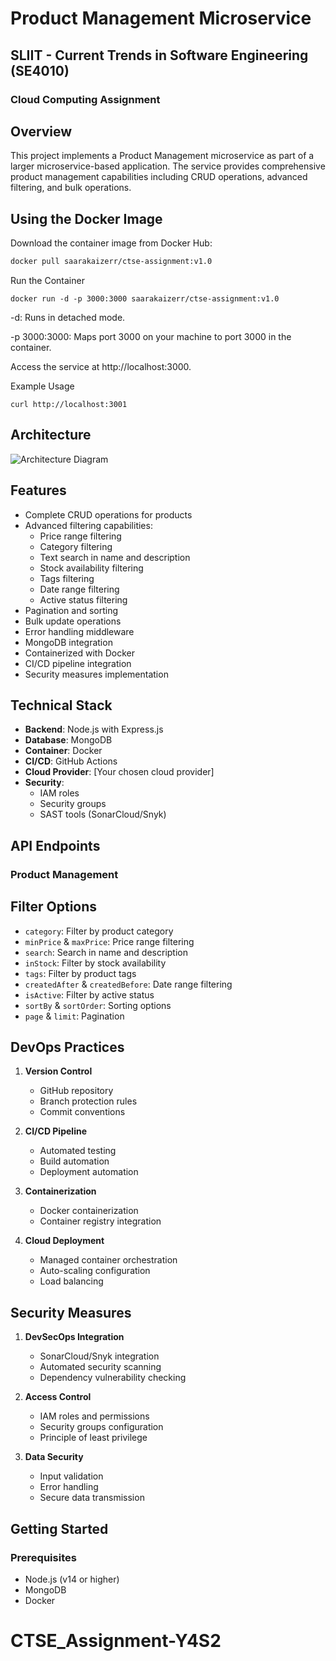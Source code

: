 # Product Management Microservice

## SLIIT - Current Trends in Software Engineering (SE4010)
### Cloud Computing Assignment

## Overview
This project implements a Product Management microservice as part of a larger microservice-based application. The service provides comprehensive product management capabilities including CRUD operations, advanced filtering, and bulk operations.

## Using the Docker Image
Download the container image from Docker Hub:
```bash
docker pull saarakaizerr/ctse-assignment:v1.0
```
Run the Container
```
docker run -d -p 3000:3000 saarakaizerr/ctse-assignment:v1.0
```
-d: Runs in detached mode.

-p 3000:3000: Maps port 3000 on your machine to port 3000 in the container.

Access the service at http://localhost:3000.

Example Usage
```
curl http://localhost:3001
```

## Architecture
![Architecture Diagram](architecture-diagram.png)

## Features
- Complete CRUD operations for products
- Advanced filtering capabilities:
  - Price range filtering
  - Category filtering
  - Text search in name and description
  - Stock availability filtering
  - Tags filtering
  - Date range filtering
  - Active status filtering
- Pagination and sorting
- Bulk update operations
- Error handling middleware
- MongoDB integration
- Containerized with Docker
- CI/CD pipeline integration
- Security measures implementation

## Technical Stack
- **Backend**: Node.js with Express.js
- **Database**: MongoDB
- **Container**: Docker
- **CI/CD**: GitHub Actions
- **Cloud Provider**: [Your chosen cloud provider]
- **Security**: 
  - IAM roles
  - Security groups
  - SAST tools (SonarCloud/Snyk)

## API Endpoints

### Product Management

## Filter Options
- `category`: Filter by product category
- `minPrice` & `maxPrice`: Price range filtering
- `search`: Search in name and description
- `inStock`: Filter by stock availability
- `tags`: Filter by product tags
- `createdAfter` & `createdBefore`: Date range filtering
- `isActive`: Filter by active status
- `sortBy` & `sortOrder`: Sorting options
- `page` & `limit`: Pagination

## DevOps Practices
1. **Version Control**
   - GitHub repository
   - Branch protection rules
   - Commit conventions

2. **CI/CD Pipeline**
   - Automated testing
   - Build automation
   - Deployment automation

3. **Containerization**
   - Docker containerization
   - Container registry integration

4. **Cloud Deployment**
   - Managed container orchestration
   - Auto-scaling configuration
   - Load balancing

## Security Measures
1. **DevSecOps Integration**
   - SonarCloud/Snyk integration
   - Automated security scanning
   - Dependency vulnerability checking

2. **Access Control**
   - IAM roles and permissions
   - Security groups configuration
   - Principle of least privilege

3. **Data Security**
   - Input validation
   - Error handling
   - Secure data transmission

## Getting Started

### Prerequisites
- Node.js (v14 or higher)
- MongoDB
- Docker

# CTSE_Assignment-Y4S2
